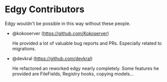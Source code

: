 # Edgy Contributors


Edgy wouldn't be possible in this way without these people.

- @kokoserver (https://github.com/Kokoserver)

  He provided a lot of valuable bug reports and PRs. Especially related to migrations.


- @devkral (https://github.com/devkral)

  He refactored an reworked edgy nearly completely. Some features he provided are
  FileFields, Registry hooks, copying models...
